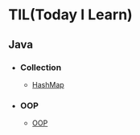 # TIL(Today I Learn)

## Java
- ### Collection
    - [HashMap](https://github.com/inturn86/TIL/blob/main/Java/Collection/Map/HashMap.md)
- ### OOP
    - [OOP](https://github.com/inturn86/TIL/blob/main/Java/OOP/OOP.md)
  




